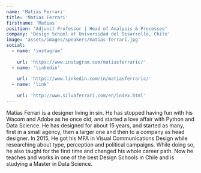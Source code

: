 ```yaml
---
name: 'Matias Ferrari'
title: 'Matias Ferrari'
firstname: 'Matias'
position: 'Adjunct Professor | Head of Analysis & Processes'
company: 'Design School at Universidad del Desarrollo, Chile'
image: 'assets/images/speakers/matias-ferrari.jpg'
social:
  - name: 'instagram'
    
    url: 'https://www.instagram.com/matiasferraric/'
  - name: 'linkedin'
    
    url: 'https://www.linkedin.com/in/matiasferraric/'
  - name: 'link'
    
    url: 'http://www.silvaferrari.com/en/index.html'
---
```


Matias Ferrari is a designer living in sin. He has stopped having fun with his Wacom and Adobe as he once did, and started a love affair with Python and Data Science. He has designed for about 15 years, and started as many, first in a small agency, then a larger one and then to a company as head designer. In 2015, He got his MFA in Visual Communications Design while researching about type, perception and political campaigns. While doing so, he also taught for the first time and changed his whole career path. Now he teaches and works in one of the best Design Schools in Chile and is studying a Master in Data Science.

